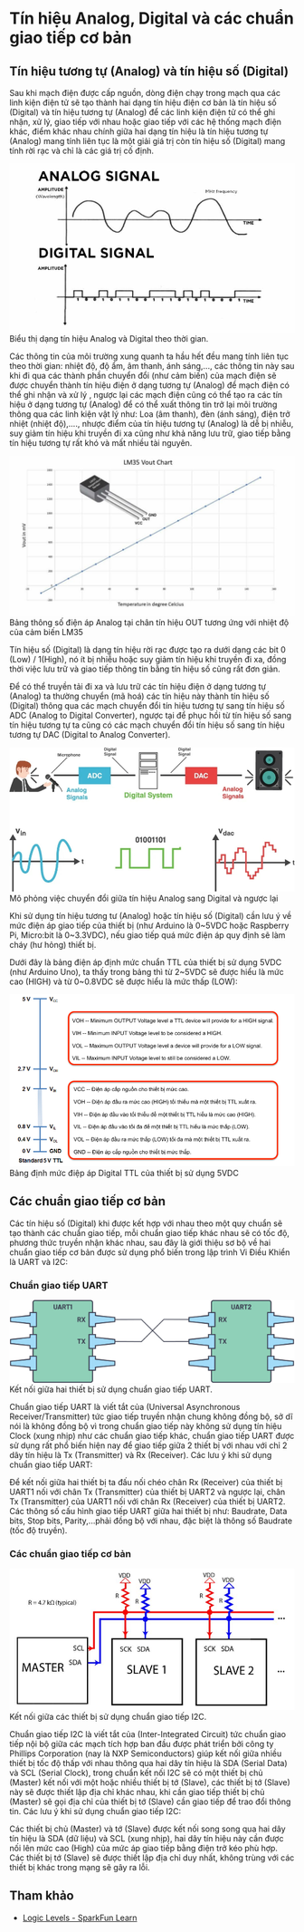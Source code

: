 # Tín hiệu Analog, Digital và các chuẩn giao tiếp cơ bản

## Tín hiệu tương tự (Analog) và tín hiệu số (Digital)

Sau khi mạch điện được cấp nguồn, dòng điện chạy trong mạch qua các linh kiện điện tử sẽ tạo thành hai dạng tín hiệu điện cơ bản là tín hiệu số (Digital) và tín hiệu tương tự (Analog) để các linh kiện điện tử có thể ghi nhận, xử lý, giao tiếp với nhau hoặc giao tiếp với các hệ thống mạch điện khác, điểm khác nhau chính giữa hai dạng tín hiệu là tín hiệu tương tự (Analog) mang tính liên tục là một giải giá trị còn tín hiệu số (Digital) mang tính rời rạc và chỉ là các giá trị cố định.

![](/ex/less02/A_D_signal_and_interface/image/01_Digital-and-Analog-Signal.jpg)
Biểu thị dạng tín hiệu Analog và Digital theo thời gian.  

Các thông tin của môi trường xung quanh ta hầu hết đều mang tính liên tục theo thời gian: nhiệt độ, độ ẩm, âm thanh, ánh sáng,..., các thông tin này sau khi đi qua các thành phần chuyển đổi (như cảm biến) của mạch điện sẽ được chuyển thành tín hiệu điện ở dạng tương tự (Analog) để mạch điện có thể ghi nhận và xử lý , ngược lại các mạch điện cũng có thể tạo ra các tín hiệu ở dạng tương tự (Analog) để có thể xuất thông tin trở lại môi trường thông qua các linh kiện vật lý như: Loa (âm thanh), đèn (ánh sáng), điện trở nhiệt (nhiệt độ),...., nhược điểm của tín hiệu tương tự (Analog) là dễ bị nhiễu, suy giảm tín hiệu khi truyền đi xa cũng như khả năng lưu trữ, giao tiếp bằng tín hiệu tương tự rất khó và mất nhiều tài nguyên.

![](/ex/less02/A_D_signal_and_interface/image/02_1050px-LM35_vout_chart.jpg)  
Bảng thông số điện áp Analog tại chân tín hiệu OUT tương ứng với nhiệt độ của cảm biến LM35

Tín hiệu số (Digital) là dạng tín hiệu rời rạc được tạo ra dưới dạng các bit 0 (Low) / 1(High), nó ít bị nhiễu hoặc suy giảm tín hiệu khi truyền đi xa, đồng thời việc lưu trữ và giao tiếp thông tin bằng tín hiệu số cũng rất đơn giản.

Để có thể truyền tải đi xa và lưu trữ các tín hiệu điện ở dạng tương tự (Analog) ta thường chuyển (mã hoá) các tín hiệu này thành tín hiệu số (Digital) thông qua các mạch chuyển đổi tín hiệu tương tự sang tín hiệu số ADC (Analog to Digital Converter), ngược tại để phục hồi từ tín hiệu số sang tín hiệu tương tự ta cũng có các mạch chuyển đổi tín hiệu số sang tín hiệu tương tự DAC (Digital to Analog Converter).

![](/ex/less02/A_D_signal_and_interface/image/03_Fig5-an-introduction-to-digital-signal-processing.jpg)
Mô phỏng việc chuyển đổi giữa tín hiệu Analog sang Digital và ngược lại

Khi sử dụng tín hiệu tương tư (Analog) hoặc tín hiệu số (Digital) cần lưu ý về mức điện áp giao tiếp của thiết bị (như Arduino là 0~5VDC hoặc Raspberry Pi, Micro:bit là 0~3.3VDC), nếu giao tiếp quá mức điện áp quy định sẽ làm cháy (hư hỏng) thiết bị.

Dưới đây là bảng điện áp định mức chuẩn TTL của thiết bị sử dụng 5VDC (như Arduino Uno), ta thấy trong bảng thì từ 2~5VDC sẽ được hiểu là mức cao (HIGH) và từ 0~0.8VDC sẽ được hiểu là mức thấp (LOW):

![](/ex/less02/A_D_signal_and_interface/image/04_518d5681ce395f1e11000000.jpg)
Bảng định mức điệp áp Digital TTL của thiết bị sử dụng 5VDC

## Các chuẩn giao tiếp cơ bản

Các tín hiệu số (Digital) khi được kết hợp với nhau theo một quy chuẩn sẽ tạo thành các chuẩn giao tiếp, mỗi chuẩn giao tiếp khác nhau sẽ có tốc độ, phương thức truyền nhận khác nhau, sau đây là giới thiệu sơ bộ về hai chuẩn giao tiếp cơ bản được sử dụng phổ biến trong lập trình Vi Điều Khiển là UART và I2C:

### Chuẩn giao tiếp UART

![](/ex/less02/A_D_signal_and_interface/image/05_UART_Protocol.jpg)
Kết nối giữa hai thiết bị sử dụng chuẩn giao tiếp UART.

Chuẩn giao tiếp UART là viết tắt của (Universal Asynchronous Receiver/Transmitter) tức giao tiếp truyền nhận chung không đồng bộ, sở dĩ nói là không đồng bộ vì trong chuẩn giao tiếp này không sử dụng tín hiệu Clock (xung nhịp) như các chuẩn giao tiếp khác, chuẩn giao tiếp UART được sử dụng rất phổ biến hiện nay để giao tiếp giữa 2 thiết bị với nhau với chỉ 2 dây tín hiệu là Tx (Transmitter) và Rx (Receiver). Các lưu ý khi sử dụng chuẩn giao tiếp UART:

Để kết nối giữa hai thiết bị ta đấu nối chéo chân Rx (Receiver) của thiết bị UART1 nối với chân Tx (Transmitter) của thiết bị UART2 và ngược lại, chân Tx (Transmitter) của UART1 nối với chân Rx (Receiver) của thiết bị UART2.
Các thông số cấu hình giao tiếp UART giữa hai thiết bị như: Baudrate, Data bits, Stop bits, Parity,...phải đồng bộ với nhau, đặc biệt là thông số Baudrate (tốc độ truyền).

### Các chuẩn giao tiếp cơ bản

![](/ex/less02/A_D_signal_and_interface/image/06_900px-I2C-SDA-SCL-01.jpg)
Kết nối giữa các thiết bị sử dụng chuẩn giao tiếp I2C.

Chuẩn giao tiếp I2C là viết tắt của (Inter-Integrated Circuit) tức chuẩn giao tiếp nội bộ giữa các mạch tích hợp ban đầu được phát triển bởi công ty Phillips Corporation (nay là NXP Semiconductors) giúp kết nối giữa nhiều thiết bị tốc độ thấp với nhau thông qua hai dây tín hiệu là SDA (Serial Data) và SCL (Serial Clock), trong chuẩn kết nối I2C sẽ có một thiết bị chủ (Master) kết nối với một hoặc nhiều thiết bị tớ (Slave), các thiết bị tớ (Slave) này sẽ được thiết lập địa chỉ khác nhau, khi cần giao tiếp thiết bị chủ (Master) sẽ gọi địa chỉ của thiết bị tớ (Slave) cần giao tiếp để trao đổi thông tin. Các lưu ý khi sử dụng chuẩn giao tiếp I2C:

Các thiết bị chủ (Master) và tớ (Slave) được kết nối song song qua hai dây tín hiệu là SDA (dữ liệu) và SCL (xung nhịp), hai dây tín hiệu này cần được nối lên mức cao (High) của mức áp giao tiếp bằng điện trở kéo phù hợp.
Các thiết bị tớ (Slave) sẽ được thiết lập địa chỉ duy nhất, không trùng với các thiết bị khác trong mạng sẽ gây ra lỗi.  

## Tham khảo  

- [Logic Levels - SparkFun Learn](https://learn.sparkfun.com/tutorials/logic-levels)
